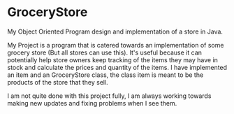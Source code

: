 # GroceryStore
My Object Oriented Program design and implementation of a store in Java.

My Project is a program that is catered towards an implementation of some grocery store (But all stores can use this). It's useful because it can potentially help store owners keep tracking of the items they may have in stock and calculate the prices and quantity of the items.
I have implemented an item and an GroceryStore class, the class item is meant to be the products of the store that they sell.

I am not quite done with this project fully, I am always working towards making new updates and fixing problems when I see them.


